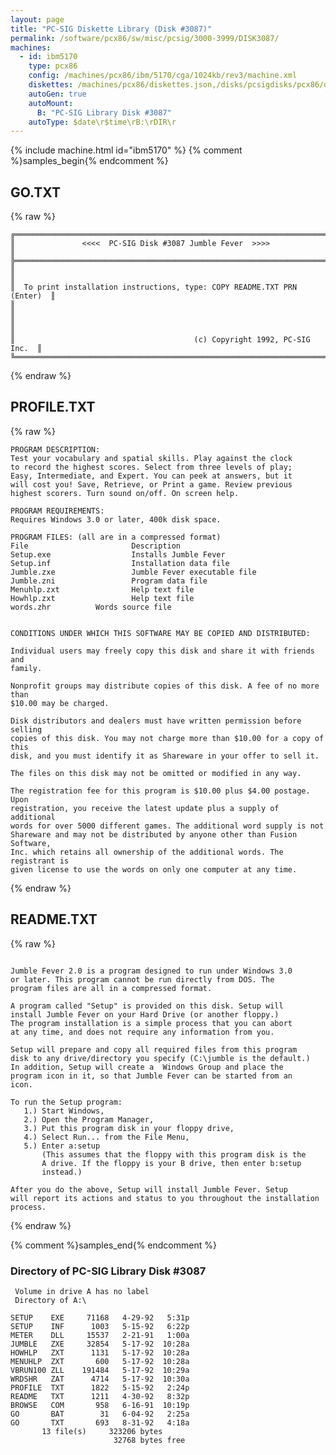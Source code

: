 ```yaml
---
layout: page
title: "PC-SIG Diskette Library (Disk #3087)"
permalink: /software/pcx86/sw/misc/pcsig/3000-3999/DISK3087/
machines:
  - id: ibm5170
    type: pcx86
    config: /machines/pcx86/ibm/5170/cga/1024kb/rev3/machine.xml
    diskettes: /machines/pcx86/diskettes.json,/disks/pcsigdisks/pcx86/diskettes.json
    autoGen: true
    autoMount:
      B: "PC-SIG Library Disk #3087"
    autoType: $date\r$time\rB:\rDIR\r
---
```


{% include machine.html id="ibm5170" %}
{% comment %}samples_begin{% endcomment %}

## GO.TXT

{% raw %}
```
╔═════════════════════════════════════════════════════════════════════════╗
║               <<<<  PC-SIG Disk #3087 Jumble Fever  >>>>                ║
╠═════════════════════════════════════════════════════════════════════════╣
║                                                                         ║
║  To print installation instructions, type: COPY README.TXT PRN (Enter)  ║
║                                                                         ║
║                                                                         ║
║                                        (c) Copyright 1992, PC-SIG Inc.  ║
╚═════════════════════════════════════════════════════════════════════════╝
```
{% endraw %}

## PROFILE.TXT

{% raw %}
```
PROGRAM DESCRIPTION:
Test your vocabulary and spatial skills. Play against the clock 
to record the highest scores. Select from three levels of play; 
Easy, Intermediate, and Expert. You can peek at answers, but it
will cost you! Save, Retrieve, or Print a game. Review previous
highest scorers. Turn sound on/off. On screen help. 

PROGRAM REQUIREMENTS:
Requires Windows 3.0 or later, 400k disk space.

PROGRAM FILES: (all are in a compressed format)
File                       Description
Setup.exe                  Installs Jumble Fever
Setup.inf                  Installation data file 
Jumble.zxe                 Jumble Fever executable file 
Jumble.zni                 Program data file
Menuhlp.zxt                Help text file
Howhlp.zxt                 Help text file
words.zhr		   Words source file


CONDITIONS UNDER WHICH THIS SOFTWARE MAY BE COPIED AND DISTRIBUTED:

Individual users may freely copy this disk and share it with friends and
family.

Nonprofit groups may distribute copies of this disk. A fee of no more than
$10.00 may be charged.

Disk distributors and dealers must have written permission before selling
copies of this disk. You may not charge more than $10.00 for a copy of this
disk, and you must identify it as Shareware in your offer to sell it.

The files on this disk may not be omitted or modified in any way.

The registration fee for this program is $10.00 plus $4.00 postage. Upon
registration, you receive the latest update plus a supply of additional
words for over 5000 different games. The additional word supply is not
Shareware and may not be distributed by anyone other than Fusion Software,
Inc. which retains all ownership of the additional words. The registrant is
given license to use the words on only one computer at any time.
```
{% endraw %}

## README.TXT

{% raw %}
```

Jumble Fever 2.0 is a program designed to run under Windows 3.0 
or later. This program cannot be run directly from DOS. The 
program files are all in a compressed format.

A program called "Setup" is provided on this disk. Setup will
install Jumble Fever on your Hard Drive (or another floppy.)
The program installation is a simple process that you can abort 
at any time, and does not require any information from you.
 
Setup will prepare and copy all required files from this program 
disk to any drive/directory you specify (C:\jumble is the default.) 
In addition, Setup will create a  Windows Group and place the 
program icon in it, so that Jumble Fever can be started from an 
icon.  

To run the Setup program:
   1.) Start Windows,
   2.) Open the Program Manager,
   3.) Put this program disk in your floppy drive,
   4.) Select Run... from the File Menu,
   5.) Enter a:setup
       (This assumes that the floppy with this program disk is the 
       A drive. If the floppy is your B drive, then enter b:setup
       instead.)

After you do the above, Setup will install Jumble Fever. Setup
will report its actions and status to you throughout the installation
process.
```
{% endraw %}

{% comment %}samples_end{% endcomment %}

### Directory of PC-SIG Library Disk #3087

     Volume in drive A has no label
     Directory of A:\

    SETUP    EXE     71168   4-29-92   5:31p
    SETUP    INF      1003   5-15-92   6:22p
    METER    DLL     15537   2-21-91   1:00a
    JUMBLE   ZXE     32854   5-17-92  10:28a
    HOWHLP   ZXT      1131   5-17-92  10:28a
    MENUHLP  ZXT       600   5-17-92  10:28a
    VBRUN100 ZLL    191484   5-17-92  10:29a
    WRDSHR   ZAT      4714   5-17-92  10:30a
    PROFILE  TXT      1822   5-15-92   2:24p
    README   TXT      1211   4-30-92   8:32p
    BROWSE   COM       958   6-16-91  10:19p
    GO       BAT        31   6-04-92   2:25a
    GO       TXT       693   8-31-92   4:18a
           13 file(s)     323206 bytes
                           32768 bytes free
